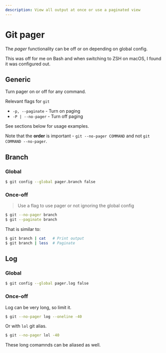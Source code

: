 ```yaml
---
description: View all output at once or use a paginated view
---
```

# Git pager


The _pager_ functionality can be off or on depending on global config.

This was off for me on Bash and when switching to ZSH on macOS, I found it was configured out.


## Generic

Turn pager on or off for any command.

Relevant flags for `git`

- `-p, --paginate` - Turn on paging
- `-P | --no-pager` - Turn off paging

See sections below for usage examples.



Note that the **order** is important - `git --no-pager COMMAND` and not `git COMMAND --no-pager`.


## Branch

### Global

```sh
$ git config --global pager.branch false
```

### Once-off
> Use a flag to use pager or not ignoring the global config


```sh
$ git --no-pager branch
$ git --paginate branch
```

That is similar to:

```sh
$ git branch | cat   # Print output
$ git branch | less  # Paginate
```


## Log

### Global

```sh
$ git config --global pager.log false
```

### Once-off

Log can be very long, so limit it.

```sh
$ git --no-pager log --oneline -40
```

Or with `lol` git alias.

```sh
$ git --no-pager lol -40
```

These long comamnds can be aliased as well.
